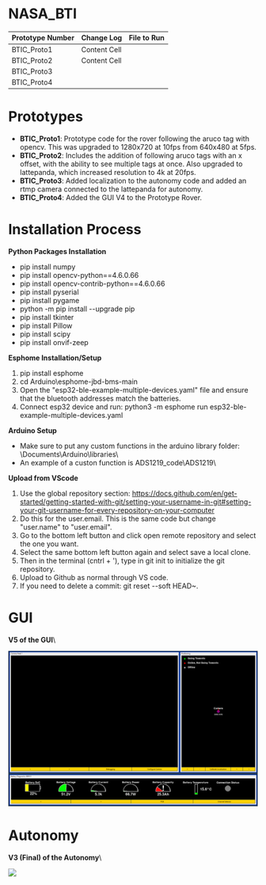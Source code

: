 # NASA_BTI

| Prototype Number  | Change Log | File to Run |
| ------------- | ------------- |--------------|
| BTIC_Proto1 | Content Cell  | 
| BTIC_Proto2 | Content Cell  |
| BTIC_Proto3 |
| BTIC_Proto4 |

# Prototypes
*  **BTIC_Proto1**: Prototype code for the rover following the aruco tag with opencv. This was upgraded to 1280x720 at 10fps from 640x480 at 5fps.
*  **BTIC_Proto2**: Includes the addition of following aruco tags with an x offset, with the ability to see multiple tags at once. Also upgraded to lattepanda, which increased resolution to 4k at 20fps.
*  **BTIC_Proto3**: Added localization to the autonomy code and added an rtmp camera connected to the lattepanda for autonomy.
*  **BTIC_Proto4**: Added the GUI V4 to the Prototype Rover.

# Installation Process
**Python Packages Installation**
* pip install numpy
* pip install opencv-python==4.6.0.66
* pip install opencv-contrib-python==4.6.0.66
* pip install pyserial
* pip install pygame
* python -m pip install --upgrade pip
* pip install tkinter
* pip install Pillow
* pip install scipy
* pip install onvif-zeep

**Esphome Installation/Setup**
1. pip install esphome
2. cd Arduino\esphome-jbd-bms-main
3. Open the "esp32-ble-example-multiple-devices.yaml" file and ensure that the bluetooth addresses match the batteries.
4. Connect esp32 device and run: python3 -m esphome run esp32-ble-example-multiple-devices.yaml

**Arduino Setup**
* Make sure to put any custom functions in the arduino library folder: \Documents\Arduino\libraries\
* An example of a custon function is ADS1219_code\ADS1219\

**Upload from VScode**
1. Use the global repository section: https://docs.github.com/en/get-started/getting-started-with-git/setting-your-username-in-git#setting-your-git-username-for-every-repository-on-your-computer
2. Do this for the user.email. This is the same code but change "user.name" to "user.email".
3. Go to the bottom left button and click open remote repository and select the one you want.
4. Select the same bottom left button again and select save a local clone.
5. Then in the terminal (cntrl + '), type in git init to initialize the git repository.
6. Upload to Github as normal through VS code.
7. If you need to delete a commit: git reset --soft HEAD~.

# GUI
**V5 of the GUI**\

![alt text](https://github.com/TjadenWright/NASA_BTI/blob/main/Media/GUI_V5.png "GUI V5")

# Autonomy
**V3 (Final) of the Autonomy**\

![](https://github.com/TjadenWright/NASA_BTI/blob/main/Media/Autonomy_Localization_Video.gif)
